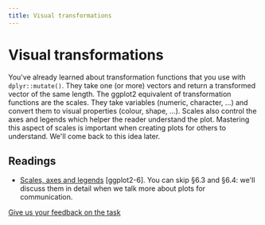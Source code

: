 ```yaml
---
title: Visual transformations
---
```


<!-- Generated automatically from vis-transformation.yml. Do not edit by hand -->

# Visual transformations

You've already learned about transformation functions that you use with
`dplyr::mutate()`. They take one (or more) vectors and return a transformed
vector of the same length. The ggplot2 equivalent of transformation functions
are the scales. They take variables (numeric, character, ...) and convert them
to visual properties (colour, shape, ...). Scales also control the axes and
legends which helper the reader understand the plot. Mastering this aspect of
scales is important when creating plots for others to understand. We'll come
back to this idea later.

## Readings

  * [Scales, axes and legends](http://link.springer.com.ezproxy.stanford.edu/chapter/10.1007/978-3-319-24277-4_6) [ggplot2-6].
    You can skip §6.3 and §6.4: we'll discuss them in detail when we talk more
    about plots for communication.



[Give us your feedback on the task](https://goo.gl/forms/Lpq7Cj9dAUIgchJI2)
